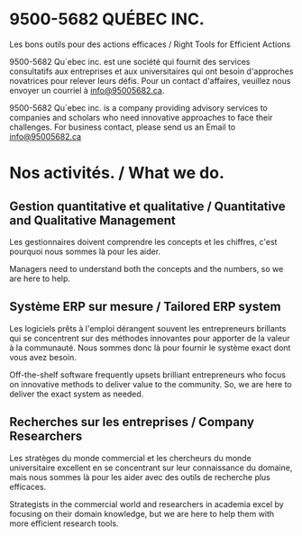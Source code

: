 # 9500-5682 QUÉBEC INC.

Les bons outils pour des actions efficaces / Right Tools for Efficient Actions


9500-5682 Qu\`ebec inc. est une société qui fournit des services consultatifs aux entreprises et aux universitaires qui ont besoin d'approches novatrices pour relever leurs défis. Pour un contact d'affaires, veuillez nous envoyer un courriel à info@95005682.ca.​

9500-5682 Qu\`ebec inc. is a company providing advisory services to companies and scholars who need innovative approaches to face their challenges. For business contact, please send us an Email to info@95005682.ca



# Nos activités. / What we do.

## Gestion quantitative et qualitative / Quantitative and Qualitative Management

Les gestionnaires doivent comprendre les concepts et les chiffres, c'est pourquoi nous sommes là pour les aider.

Managers need to understand both the concepts and the numbers, so we are here to help.

## Système ERP sur mesure / Tailored ERP system

Les logiciels prêts à l'emploi dérangent souvent les entrepreneurs brillants qui se concentrent sur des méthodes innovantes pour apporter de la valeur à la communauté. Nous sommes donc là pour fournir le système exact dont vous avez besoin.

Off-the-shelf software frequently upsets brilliant entrepreneurs who focus on innovative methods to deliver value to the community. So, we are here to deliver the exact system as needed.  

## Recherches sur les entreprises / Company Researchers
Les stratèges du monde commercial et les chercheurs du monde universitaire excellent en se concentrant sur leur connaissance du domaine, mais nous sommes là pour les aider avec des outils de recherche plus efficaces.

Strategists in the commercial world and researchers in academia excel by focusing on their domain knowledge, but we are here to help them with more efficient research tools.
